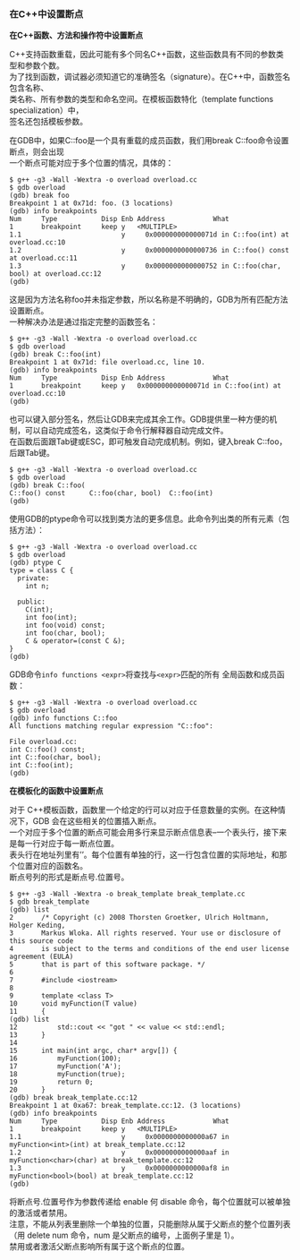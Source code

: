 ### 在C++中设置断点

**在C++函数、方法和操作符中设置断点**

C++支持函数重载，因此可能有多个同名C++函数，这些函数具有不同的参数类型和参数个数。  
为了找到函数，调试器必须知道它的准确签名（signature）。在C++中，函数签名包含名称、  
类名称、所有参数的类型和命名空间。在模板函数特化（template functions specialization）中，  
签名还包括模板参数。

在GDB中，如果C::foo是一个具有重载的成员函数，我们用break C::foo命令设置断点，则会出现  
一个断点可能对应于多个位置的情况，具体的：

```
$ g++ -g3 -Wall -Wextra -o overload overload.cc
$ gdb overload
(gdb) break foo
Breakpoint 1 at 0x71d: foo. (3 locations)
(gdb) info breakpoints
Num     Type           Disp Enb Address            What
1       breakpoint     keep y   <MULTIPLE>
1.1                         y     0x000000000000071d in C::foo(int) at overload.cc:10
1.2                         y     0x0000000000000736 in C::foo() const at overload.cc:11
1.3                         y     0x0000000000000752 in C::foo(char, bool) at overload.cc:12
(gdb)
```

这是因为方法名称foo并未指定参数，所以名称是不明确的，GDB为所有匹配方法设置断点。  
一种解决办法是通过指定完整的函数签名：

```
$ g++ -g3 -Wall -Wextra -o overload overload.cc
$ gdb overload
(gdb) break C::foo(int)
Breakpoint 1 at 0x71d: file overload.cc, line 10.
(gdb) info breakpoints
Num     Type           Disp Enb Address            What
1       breakpoint     keep y   0x000000000000071d in C::foo(int) at overload.cc:10
(gdb)
```

也可以键入部分签名，然后让GDB来完成其余工作。GDB提供里一种方便的机制，可以自动完成签名，这类似于命令行解释器自动完成文件。  
在函数后面跟Tab键或ESC，即可触发自动完成机制。例如，键入break C::foo，后跟Tab键。

```
$ g++ -g3 -Wall -Wextra -o overload overload.cc
$ gdb overload
(gdb) break C::foo(
C::foo() const      C::foo(char, bool)  C::foo(int)
(gdb)
```

使用GDB的ptype命令可以找到类方法的更多信息。此命令列出类的所有元素（包括方法）：

```
$ g++ -g3 -Wall -Wextra -o overload overload.cc
$ gdb overload
(gdb) ptype C
type = class C {
  private:
    int n;

  public:
    C(int);
    int foo(int);
    int foo(void) const;
    int foo(char, bool);
    C & operator=(const C &);
}
(gdb)
```

GDB命令`info functions <expr>`将查找与`<expr>`匹配的所有 全局函数和成员函数：

```
$ g++ -g3 -Wall -Wextra -o overload overload.cc
$ gdb overload
(gdb) info functions C::foo
All functions matching regular expression "C::foo":

File overload.cc:
int C::foo() const;
int C::foo(char, bool);
int C::foo(int);
(gdb)
```

**在模板化的函数中设置断点**

对于 C++模板函数，函数里一个给定的行可以对应于任意数量的实例。在这种情况下，GDB 会在这些相关的位置插入断点。  
一个对应于多个位置的断点可能会用多行来显示断点信息表–一个表头行，接下来是每一行对应于每一断点位置。  
表头行在地址列里有’<MULTIPLE>’。每个位置有单独的行，这一行包含位置的实际地址，和那个位置对应的函数名。  
断点号列的形式是断点号.位置号。  

```
$ g++ -g3 -Wall -Wextra -o break_template break_template.cc
$ gdb break_template
(gdb) list
2       /* Copyright (c) 2008 Thorsten Groetker, Ulrich Holtmann, Holger Keding, 
3       Markus Wloka. All rights reserved. Your use or disclosure of this source code 
4       is subject to the terms and conditions of the end user license agreement (EULA)
5       that is part of this software package. */
6
7       #include <iostream>
8
9       template <class T> 
10      void myFunction(T value)
11      { 
(gdb) list
12          std::cout << "got " << value << std::endl; 
13      }
14       
15      int main(int argc, char* argv[]) {
16          myFunction(100);
17          myFunction('A');
18          myFunction(true);
19          return 0;
20      }
(gdb) break break_template.cc:12
Breakpoint 1 at 0xa67: break_template.cc:12. (3 locations)
(gdb) info breakpoints 
Num     Type           Disp Enb Address            What
1       breakpoint     keep y   <MULTIPLE>         
1.1                         y     0x0000000000000a67 in myFunction<int>(int) at break_template.cc:12
1.2                         y     0x0000000000000aaf in myFunction<char>(char) at break_template.cc:12
1.3                         y     0x0000000000000af8 in myFunction<bool>(bool) at break_template.cc:12
(gdb)
```

将断点号.位置号作为参数传递给 enable 何 disable 命令，每个位置就可以被单独的激活或者禁用。  
注意，不能从列表里删除一个单独的位置，只能删除从属于父断点的整个位置列表（用 delete num 命令，num 是父断点的编号，上面例子里是 1）。  
禁用或者激活父断点影响所有属于这个断点的位置。
